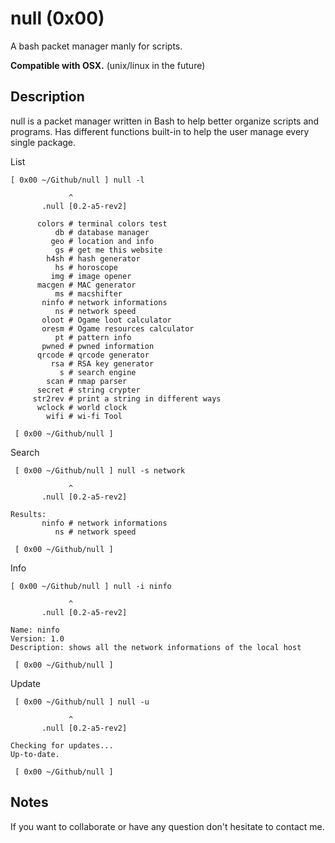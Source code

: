# null (0x00)
A bash packet manager manly for scripts.

**Compatible with OSX.** (unix/linux in the future)


## Description
null is a packet manager written in Bash to help better organize scripts and programs.
Has different functions built-in to help the user manage every single package.

List
```
[ 0x00 ~/Github/null ] null -l

             ^
       .null [0.2-a5-rev2]

      colors # terminal colors test
          db # database manager
         geo # location and info
          gs # get me this website
        h4sh # hash generator
          hs # horoscope
         img # image opener
      macgen # MAC generator
          ms # macshifter
       ninfo # network informations
          ns # network speed
       oloot # Ogame loot calculator
       oresm # Ogame resources calculator
          pt # pattern info
       pwned # pwned information
      qrcode # qrcode generator
         rsa # RSA key generator
           s # search engine
        scan # nmap parser
      secret # string crypter
     str2rev # print a string in different ways
      wclock # world clock
        wifi # wi-fi Tool

 [ 0x00 ~/Github/null ]
 ```

Search
```
 [ 0x00 ~/Github/null ] null -s network

             ^
       .null [0.2-a5-rev2]

Results:
       ninfo # network informations
          ns # network speed

 [ 0x00 ~/Github/null ]
```

Info
```
[ 0x00 ~/Github/null ] null -i ninfo

             ^
       .null [0.2-a5-rev2]

Name: ninfo
Version: 1.0
Description: shows all the network informations of the local host

 [ 0x00 ~/Github/null ]
```

Update
```
 [ 0x00 ~/Github/null ] null -u

             ^
       .null [0.2-a5-rev2]

Checking for updates...
Up-to-date.

 [ 0x00 ~/Github/null ]
```


## Notes
If you want to collaborate or have any question don't hesitate to contact me.
